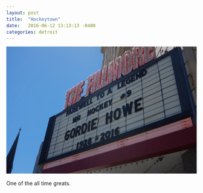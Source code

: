 ```yaml
---
layout: post
title:  "Hockeytown"
date:   2016-06-12 13:13:13 -0400
categories: detroit
---
```

<img src="../img/rip-gordie-howe.jpg" alt="RIP Gordie Howe sign outside the Fillmore in Detroit">
<p>One of the all time greats.</p>
